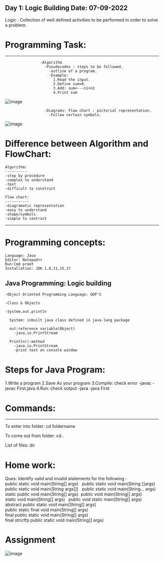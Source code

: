 Day 1: Logic Building
Date: 07-09-2022
-----------------------------

 Logic : Collection of well defined activities to be performed in order to solve a problem.

# Programming Task:
--------------------
                    -Algorithm
                      -Pseudocodes : steps to be followed.
                        -outline of a program.
                        -Example:
                          1.Read the input.
                          2.Define sum=0.
                          3.Add: sum<---n1+n2
                          4.Print sum
![image](https://user-images.githubusercontent.com/72081819/188828333-c1af1bfa-ac7b-4c71-a7bd-c7e0c41f1c69.png)



                      -Diagrams: Flow chart : pictorial representation.
                        -Follow certain symbols.
 ![image](https://user-images.githubusercontent.com/72081819/188828440-8ef5e1f9-85e0-4a3f-b65e-2be75b265ab7.png)

			
# Difference between Algorithm and FlowChart:

    Algorithm:
    ----------
    -step by procedure
    -complex to understand
    -text
    -difficult to construct

    Flow chart:
    -----------
    -diagramatic representation
    -easy to understand
    -shape/symbols
    -simple to contruct


--------------------------------------------------
# Programming concepts:

    Language: Java
    Editor: Notepad++
    Run:Cmd promt
    Installation: JDK 1.8,11,15,17

Java Programming: Logic building
---------------------------------

    -Object Oriented Programming Language: OOP'S

    -Class & Objects

    -System.out.println

      System: inbuilt java class defined in java.lang package

      out:reference variable(Object) 
        -java.io.PrintStream

      Println():method
        -java.io.PrintStream
        -print text on console window

# Steps for Java Program:

  1.Write a program
  2.Save As your program
  3.Compile: check error
    -javac <file name.java>
      -javac First.java
  4.Run: check output
    -java <file name>
      -java First

# Commands:
---------------
  
  To enter into folder: cd foldername

  To come out from folder: cd..

  List of files: dir

# Home work:
Ques: Identify valid and invalid statements for the following :
public static void main(String[] args)  
public static void main(String []args)  
public static void main(String args[])  
public static void main(String... args)  
static public void main(String[] args) 
public void main(String[] args)  
static void main(String[] args)  
public void static main(String[] args)  
abstract public static void main(String[] args) 
public static final void main(String[] args)  
final public static void main(String[] args)  
final strictfp public static void main(String[] args)  


# Assignment


![image](https://user-images.githubusercontent.com/72081819/188829812-e9adfb4a-a151-412c-bbcf-ebf10f7f2239.png)

